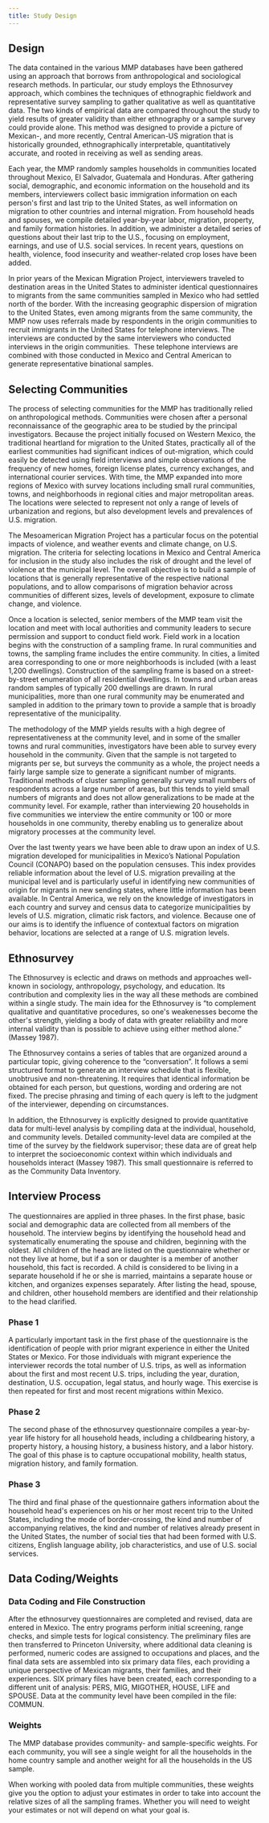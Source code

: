```yaml
---
title: Study Design
---
```

## Design





The data contained in the various MMP databases have been gathered using an approach that borrows from anthropological and sociological research methods. In particular, our study employs the Ethnosurvey approach, which combines the techniques of ethnographic fieldwork and representative survey sampling to gather qualitative as well as quantitative data. The two kinds of empirical data are compared throughout the study to yield results of greater validity than either ethnography or a sample survey could provide alone. This method was
designed to provide a picture of Mexican-, and more recently, Central American-US migration that is historically grounded, ethnographically interpretable, quantitatively accurate, and rooted in receiving as well as sending areas.



Each year, the MMP randomly samples households in communities located throughout Mexico, El Salvador, Guatemala and Honduras. After gathering social, demographic, and economic information on the household and its members, interviewers collect basic immigration information on each person's first and last trip to the United States, as well information on migration to other countries and internal migration. From household heads and spouses, we compile detailed year-by-year labor, migration, property, and family formation histories. In addition, we administer a detailed series of questions about their last trip to the U.S., focusing on employment, earnings, and use of U.S. social services. In recent years, questions on health, violence, food insecurity and weather-related crop loses have been added.



In prior years of the Mexican Migration Project, interviewers traveled to destination areas in the United States to administer identical questionnaires to migrants from the same communities sampled in Mexico who had settled north of the border. With the increasing geographic dispersion of migration to the United States, even among migrants from the same community, the MMP now uses referrals made by respondents in the origin communities to recruit immigrants in the United States for telephone interviews. The interviews are conducted by the same interviewers who conducted interviews in the origin communities.  These telephone interviews are combined with those conducted in Mexico and Central American to generate representative binational samples.

## Selecting Communities



The process of selecting communities for the MMP has traditionally relied on anthropological methods. Communities were chosen after a personal reconnaissance of the geographic area to be studied by the principal investigators. Because the project initially focused on Western Mexico, the traditional heartland for migration to the United States, practically all of the earliest communities had significant indices of out-migration, which could easily be detected using field interviews and simple observations of the frequency of new homes, foreign license plates, currency exchanges, and international courier services. With time, the MMP expanded into more regions of Mexico with survey locations including small rural communities, towns, and neighborhoods in regional cities and major metropolitan areas. The locations were selected to represent not only a range of levels of urbanization and regions, but also development levels and prevalences of U.S. migration.



The Mesoamerican Migration Project has a particular focus on the potential impacts of violence, and weather events and climate change, on U.S. migration. The criteria for selecting locations in Mexico and Central America for inclusion in the study also includes the risk of drought and the level of violence at the municipal level. The overall objective is to build a sample of locations that is generally representative of the respective national populations, and to allow comparisons of migration behavior across communities of different sizes, levels of development, exposure to climate change, and violence.



Once a location is selected, senior members of the MMP team visit the location and meet with local authorities and community leaders to secure permission and support to conduct field work. Field work in a location begins with the construction of a sampling frame. In rural communities and towns, the sampling frame includes the entire community. In cities, a limited area corresponding to one or more neighborhoods is included (with a least 1,200 dwellings). Construction of the sampling frame is based on a street-by-street enumeration of all residential dwellings. In towns and urban areas random samples of typically 200 dwellings are drawn. In rural municipalities, more than one rural community may be enumerated and sampled in addition to the primary town to provide a sample that is broadly representative of the municipality.



The methodology of the MMP yields results with a high degree of representativeness at the community level, and in some of the smaller towns and rural communities, investigators have been able to survey every household in the community. Given that the sample is not targeted to migrants per se, but surveys the community as a whole, the project needs a fairly large sample size to generate a significant number of migrants. Traditional methods of cluster sampling generally survey small numbers of respondents across a large number of areas, but this tends to yield small numbers of migrants and does not allow generalizations to be made at the community level. For example, rather than interviewing 20 households in five communities we interview the entire community or 100 or more households in one community, thereby enabling us to generalize about migratory processes at the community level. 



Over the last twenty years we have been able to draw upon an index of U.S. migration developed for municipalities in Mexico’s National Population Council (CONAPO) based on the population censuses. This index provides reliable information about the level of U.S. migration prevailing at the municipal level and is particularly useful in identifying new communities of origin for migrants in new sending states, where little information has been available. In Central America, we rely on the knowledge of investigators in each country and survey and census data to categorize municipalities by levels of U.S. migration, climatic risk factors, and violence. Because one of our aims is to identify the influence of contextual factors on migration behavior, locations are selected at a range of U.S. migration levels. 




## Ethnosurvey

The Ethnosurvey is eclectic and draws on methods and approaches well-known in sociology, anthropology, psychology, and
education. Its contribution and complexity lies in the way all these methods are combined within a single study. The
main idea for the Ethnosurvey is “to complement qualitative and quantitative procedures, so one's weakenesses become the
other's strength, yielding a body of data with greater reliability and more internal validity than is possible to
achieve using either method alone.” (Massey 1987).

The Ethnosurvey contains a series of tables that are organized around a particular topic, giving coherence to the
“conversation”. It follows a semi structured format to generate an interview schedule that is flexible, unobtrusive and
non-threatening. It requires that identical information be obtained for each person, but questions, wording and ordering
are not fixed. The precise phrasing and timing of each query is left to the judgment of the interviewer, depending on
circumstances.

In addition, the Ethnosurvey is explicitly designed to provide quantitative data for multi-level analysis by compiling
data at the individual, household, and community levels. Detailed community-level data are compiled at the time of the
survey by the fieldwork supervisor; these data are of great help to interpret the socioeconomic context within which
individuals and households interact (Massey 1987). This small questionnaire is referred to as the Community Data
Inventory.

## Interview Process

The questionnaires are applied in three phases. In the first phase, basic social and demographic data are collected from
all members of the household. The interview begins by identifying the household head and systematically enumerating the
spouse and children, beginning with the oldest. All children of the head are listed on the questionnaire whether or not
they live at home, but if a son or daughter is a member of another household, this fact is recorded. A child is
considered to be living in a separate household if he or she is married, maintains a separate house or kitchen, and
organizes expenses separately. After listing the head, spouse, and children, other household members are identified and
their relationship to the head clarified.

### Phase 1

A particularly important task in the first phase of the questionnaire is the identification of people with prior migrant
experience in either the United States or Mexico. For those individuals with migrant experience the interviewer records
the total number of U.S. trips, as well as information about the first and most recent U.S. trips, including the year,
duration, destination, U.S. occupation, legal status, and hourly wage. This exercise is then repeated for first and most
recent migrations within Mexico.

### Phase 2

The second phase of the ethnosurvey questionnaire compiles a year-by-year life history for all household heads,
including a childbearing history, a property history, a housing history, a business history, and a labor history. The
goal of this phase is to capture occupational mobility, health status, migration history, and family formation.

### Phase 3

The third and final phase of the questionnaire gathers information about the household head's experiences on his or her
most recent trip to the United States, including the mode of border-crossing, the kind and number of accompanying
relatives, the kind and number of relatives already present in the United States, the number of social ties that had
been formed with U.S. citizens, English language ability, job characteristics, and use of U.S. social services.

## Data Coding/Weights

### Data Coding and File Construction

After the ethnosurvey questionnaires are completed and revised, data are entered in Mexico. The entry programs perform
initial screening, range checks, and simple tests for logical consistency. The preliminary files are then transferred to
Princeton University, where additional data cleaning is performed, numeric codes are assigned to occupations and places,
and the final data sets are assembled into six primary data files, each providing a unique perspective of Mexican
migrants, their families, and their experiences. SIX primary files have been created, each corresponding to a different
unit of analysis: PERS, MIG, MIGOTHER, HOUSE, LIFE and SPOUSE. Data at the community level have been compiled in the
file: COMMUN.

### Weights

The MMP database provides community- and sample-specific weights. For each community, you will see a single weight for
all the households in the home country sample and another weight for all the households in the US sample.

When working with pooled data from multiple communities, these weights give you the option to adjust your estimates in
order to take into account the relative sizes of all the sampling frames. Whether you will need to weight your estimates
or not will depend on what your goal is.

